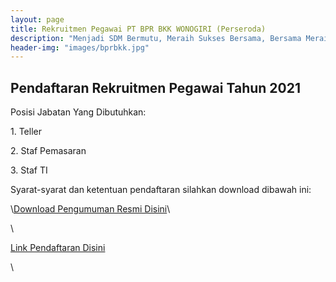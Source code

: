 ```yaml
---
layout: page
title: Rekruitmen Pegawai PT BPR BKK WONOGIRI (Perseroda)
description: "Menjadi SDM Bermutu, Meraih Sukses Bersama, Bersama Meraih Sukes"
header-img: "images/bprbkk.jpg"
---
```

## Pendaftaran Rekruitmen Pegawai Tahun 2021

Posisi Jabatan Yang Dibutuhkan:
<p>1. Teller</p>
<p>2. Staf Pemasaran</p>
<p>3. Staf TI</p>
Syarat-syarat dan ketentuan pendaftaran silahkan download dibawah ini:

\\[Download Pengumuman Resmi Disini](/rekrutmen/Pengumuman/PENGUMUMAN.pdf)\\

\\<p><a href="https://bit.ly/recruitbkk">Link Pendaftaran Disini</a></p>\\
